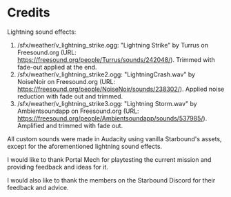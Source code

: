 # Credits

Lightning sound effects:
1. /sfx/weather/v_lightning_strike.ogg: "Lightning Strike" by Turrus on Freesound.org (URL: https://freesound.org/people/Turrus/sounds/242048/). Trimmed with fade-out applied at the end.
1. /sfx/weather/v_lightning_strike2.ogg: "LightningCrash.wav" by NoiseNoir on Freesound.org (URL: https://freesound.org/people/NoiseNoir/sounds/238302/). Applied noise reduction with fade out and trimmed.
1. /sfx/weather/v_lightning_strike3.ogg: "Lightning Storm.wav" by Ambientsoundapp on Freesound.org (URL: https://freesound.org/people/Ambientsoundapp/sounds/537985/). Amplified and trimmed with fade out.

All custom sounds were made in Audacity using vanilla Starbound's assets, except for the aforementioned lightning sound effects.

I would like to thank Portal Mech for playtesting the current mission and providing feedback and ideas for it.

I would also like to thank the members on the Starbound Discord for their feedback and advice.